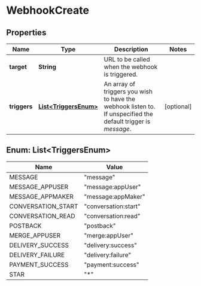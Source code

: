 
# WebhookCreate

## Properties
Name | Type | Description | Notes
------------ | ------------- | ------------- | -------------
**target** | **String** | URL to be called when the webhook is triggered. | 
**triggers** | [**List&lt;TriggersEnum&gt;**](#List&lt;TriggersEnum&gt;) | An array of triggers you wish to have the webhook listen to. If unspecified the default trigger is *message*. |  [optional]


<a name="List<TriggersEnum>"></a>
## Enum: List&lt;TriggersEnum&gt;
Name | Value
---- | -----
MESSAGE | &quot;message&quot;
MESSAGE_APPUSER | &quot;message:appUser&quot;
MESSAGE_APPMAKER | &quot;message:appMaker&quot;
CONVERSATION_START | &quot;conversation:start&quot;
CONVERSATION_READ | &quot;conversation:read&quot;
POSTBACK | &quot;postback&quot;
MERGE_APPUSER | &quot;merge:appUser&quot;
DELIVERY_SUCCESS | &quot;delivery:success&quot;
DELIVERY_FAILURE | &quot;delivery:failure&quot;
PAYMENT_SUCCESS | &quot;payment:success&quot;
STAR | &quot;*&quot;



